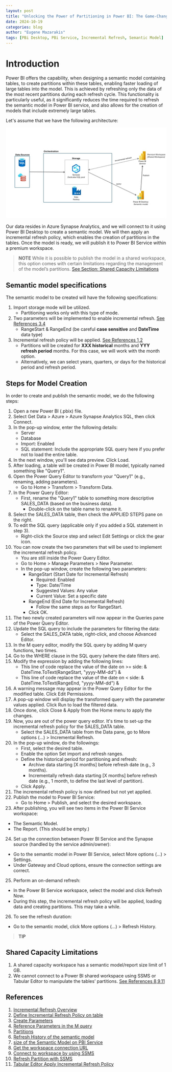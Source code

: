```yaml
---
layout: post
title: "Unlocking the Power of Partitioning in Power BI: The Game-Changer for Semantic Models!" 
date: 2024-10-19
categories: blog
author: "Eugene Mazarakis"
tags: [PBi Desktop, PBi Service, Incremental Refresh, Semantic Model]
---
```


# Introduction 
Power BI offers the capability, when designing a semantic model containing tables, to create partitions within these tables, enabling faster loading of large tables into the model. This is achieved by refreshing only the data of the most recent partitions during each refresh cycle. This functionality is particularly useful, as it significantly reduces the time required to refresh the semantic model in Power BI service, and also allows for the creation of models that include extremely large tables.

Let's assume that we have the following architecture:

![Photo 0](/assets/Img/BlogImages/004.BlogPost_19_10_2024/000.architecture.jpg)

Our data resides in Azure Synapse Analytics, and we will connect to it using Power BI Desktop to create a semantic model. We will then apply an incremental refresh policy, which enables the creation of partitions in the tables. Once the model is ready, we will publish it to Power BI Service within a premium workspace.

>  **NOTE**
> While it is possible to publish the model in a shared workspace, this option comes with certain limitations regarding the management of the model’s partitions. [See Section: Shared Capacity Limitations](#shared-capacity-limitations)


## Semantic model specifications
The semantic model to be created will have the following specifications:
1. Import storage mode will be utilized.
   - Partitioning works only with this type of mode.
3. Two parameters will be implemented to enable incremental refresh. [See References 3,4](#references)
   - RangeStart & RangeEnd (be careful **case sensitive** and **DateTime** data type)
4. Incremental refresh policy will be applied. [See References 1,2](#references)
   - Partitions will be created for **XXX historical** months and **YYY refresh period** months. For this case, we will work with the month option.
   - Alternatively, we can select years, quarters, or days for the historical period and refresh period.

## Steps for Model Creation
In order to create and publish the semantic model, we do the following steps:
1. Open a new Power BI (.pbix) file.
2. Select Get Data > Azure > Azure Synapse Analytics SQL, then click Connect.
3. In the pop-up window, enter the following details:
   - Server
   - Database
   - Import: Enabled
   - SQL statement: Include the appropriate SQL query here if you prefer not to load the entire table. 
4. In the next window, you'll see data preview. Click Load.
5. After loading, a table will be created in Power BI model, typically named something like "Query1".
6. Open the Power Query Editor to transform your "Query1" (e.g., renaming, adding parameters).
   - Go to Home > Transform > Transform Data.
7. In the Power Query Editor:
   - First, rename the "Query1" table to something more descriptive SALES_DATA (based on the business data).
        - Double-click on the table name to rename it.
8. Select the SALES_DATA table, then check the APPLIED STEPS pane on the right.
9. To edit the SQL query (applicable only if you added a SQL statement in step 3).
    - Right-click the Source step and select Edit Settings or click the gear icon.
10. You can now create the two parameters that will be used to implement the incremental refresh policy.
    - You are still inside the Power Query Editor.
    - Go to Home > Manage Parameters > New Parameter.
    - In the pop-up window, create the following two parameters:
         - RangeStart (Start Date for Incremental Refresh)
              - Required: Enabled
              - Type: Date/Time
              - Suggested Values: Any value
              - Current Value: Set a specific date
         - RangeEnd (End Date for Incremental Refresh)
             - Follow the same steps as for RangeStart.
         - Click OK.
11. The two newly created parameters will now appear in the Queries pane of the Power Query Editor.
12. Update the SQL query to include the parameters for filtering the data:
    - Select the SALES_DATA table, right-click, and choose Advanced Editor.
13. In the M query editor, modify the SQL query by adding M query functions, two times.
14. Go to the WHERE clause in the SQL query (where the date filters are).
15. Modify the expression by adding the following lines:
    - This line of code replace the value of the date on >= side: & DateTime.ToText(RangeStart, "yyyy-MM-dd") &
    - This line of code replace the value of the date on < side: & DateTime.ToText(RangeEnd, "yyyy-MM-dd") &
16. A warning message may appear in the Power Query Editor for the modified table. Click Edit Permissions.
17. A pop-up window will display the transformed query with the parameter values applied. Click Run to load the filtered data.
18. Once done, click Close & Apply from the Home menu to apply the changes.
19. Now, you are out of the power query editor. It's time to set-up the incremental refresh policy for the SALES_DATA table.
    - Select the SALES_DATA table from the Data pane, go to More options (...) > Incremental Refresh.
20. In the pop-up window, do the followings:
    - First, select the desired table.
    - Enable the option Set import and refresh ranges.
    - Define the historical period for partitioning and refresh:
      - Archive data starting [X months] before refresh date (e.g., 3 months).
      - Incrementally refresh data starting [X months] before refresh date (e.g., 1 month, to define the last level of partition).
    - Click Apply.
21. The incremental refresh policy is now defined but not yet applied.
22. Publish the model to Power BI Service:
    - Go to Home > Publish, and select the desired workspace.
23. After publishing, you will see two items in the Power BI Service workspace:
   - The Semantic Model.
   - The Report. (This should be empty.)
24. Set up the connection between Power BI Service and the Synapse source (handled by the service admin/owner):
   - Go to the semantic model in Power BI Service, select More options (...) > Settings.
   - Under Gateway and Cloud options, ensure the connection settings are correct.
25. Perform an on-demand refresh:
   - In the Power BI Service workspace, select the model and click Refresh Now.
   - During this step, the incremental refresh policy will be applied, loading data and creating partitions. This may take a while.
26. To see the refresh duration:
   -	Go to the semantic model, click More options (...) > Refresh History.




>  **TIP**

## Shared Capacity Limitations
1. A shared capacity workspace has a semantic model/report size limit of 1 GB.
2. We cannot connect to a Power BI shared workspace using SSMS or Tabular Editor to manipulate the tables’ partitions. [See References 8,9,11](#references)


## References
1. [Incremental Refresh Overview](https://learn.microsoft.com/en-us/power-bi/connect-data/incremental-refresh-overview)
2. [Define Incremental Refresh Policy on table](https://learn.microsoft.com/en-us/power-bi/connect-data/incremental-refresh-configure#define-policy)
3. [Create Parameters](https://learn.microsoft.com/en-us/power-bi/connect-data/desktop-dynamic-m-query-parameters#create-and-use-dynamic-parameters)
4. [Reference Parameters in the M query](https://learn.microsoft.com/en-us/power-bi/connect-data/desktop-dynamic-m-query-parameters#reference-the-parameters-in-the-m-query)
5. [Partitions](https://learn.microsoft.com/en-us/power-bi/connect-data/incremental-refresh-xmla#partitions)
6. [Refresh History of the semantic model](https://learn.microsoft.com/en-us/power-bi/enterprise/service-premium-connect-tools#semantic-model-refresh)
7. [size of the Semantic Model on PBI Service](https://community.fabric.microsoft.com/t5/Service/How-do-I-check-the-size-of-a-dataset-published-to-to-the-Power/m-p/1054316#M94213)
8. [Get the workspace connection URL](https://learn.microsoft.com/en-us/power-bi/enterprise/service-premium-connect-tools#to-get-the-workspace-connection-url)
9. [Connect to workspace by using SSMS](https://learn.microsoft.com/en-us/power-bi/enterprise/service-premium-connect-tools#connect-to-a-workspace-by-using-ssms)
10. [Refresh Partition with SSMS](https://learn.microsoft.com/en-us/power-bi/connect-data/incremental-refresh-xmla#refresh-management-with-sql-server-management-studio)
11. [Tabular Editor Apply Incremental Refresh Policy](https://learn.microsoft.com/en-us/power-bi/connect-data/incremental-refresh-xmla#apply-refresh-policy) 
